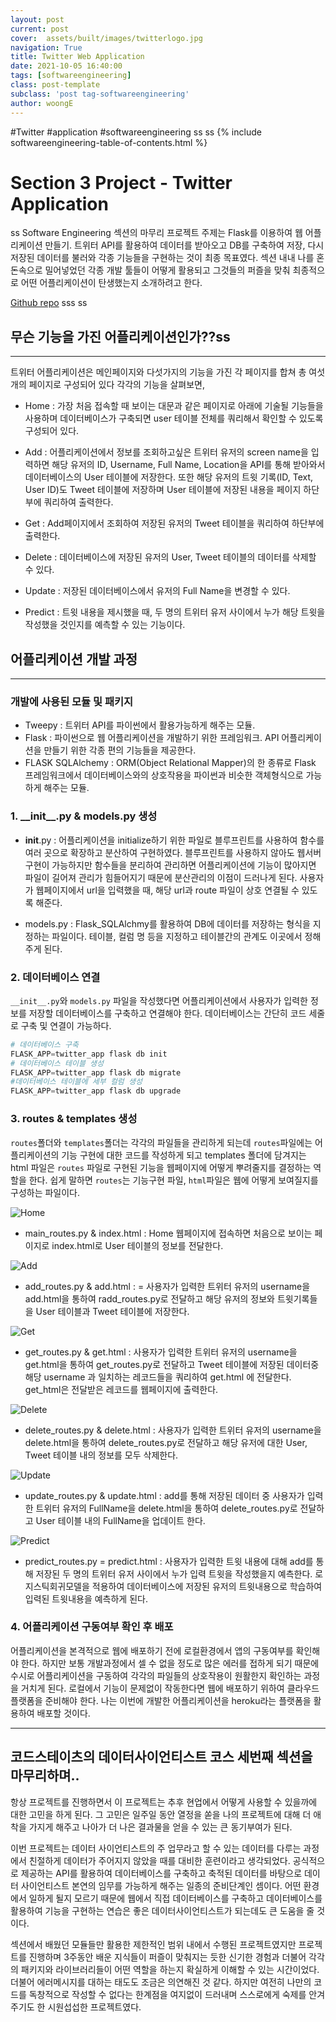 ```yaml
---
layout: post
current: post
cover:  assets/built/images/twitterlogo.jpg
navigation: True
title: Twitter Web Application
date: 2021-10-05 16:40:00
tags: [softwareengineering]
class: post-template
subclass: 'post tag-softwareengineering'
author: woongE
---
```

#Twitter #application #softwareengineering
ss
ss
{% include softwareengineering-table-of-contents.html %}

# Section 3 Project - Twitter Application
ss
Software Engineering 섹션의 마무리 프로젝트 주제는 Flask를 이용하여 웹 어플리케이션 만들기. 트위터 API를 활용하여 데이터를 받아오고 DB를 구축하여 저장, 다시 저장된 데이터를 불러와 각종 기능들을 구현하는 것이 최종 목표였다.
섹션 내내 나를 혼돈속으로 밀어넣었던 각종 개발 툴들이 어떻게 활용되고 그것들의 퍼즐을 맞춰 최종적으로 어떤 어플리케이션이 탄생했는지 소개하려고 한다.

[Github repo](https://github.com/lwoongh38/portfolio "프로젝트링크") 
sss
ss
## 무슨 기능을 가진 어플리케이션인가??ss
---

트위터 어플리케이션은 메인페이지와 다섯가지의 기능을 가진 각 페이지를 합쳐 총 여섯개의 페이지로 구성되어 있다
각각의 기능을 살펴보면,

- Home : 가장 처음 접속할 때 보이는 대문과 같은 페이지로 아래에 기술될 기능들을 사용하며 데이터베이스가 구축되면 user 테이블 전체를 쿼리해서 확인할 수 있도록 구성되어 있다.
  
- Add : 어플리케이션에서 정보를 조회하고싶은 트위터 유저의 screen name을 입력하면 해당 유저의 ID, Username, Full Name, Location을 API를 통해 받아와서 데이터베이스의 User 테이블에 저장한다. 또한 해당 유저의 트윗 기록(ID, Text, User ID)도 Tweet 테이블에 저장하며 User 테이블에 저장된 내용을 페이지 하단부에 쿼리하여 출력한다.

- Get : Add페이지에서 조회하여 저장된 유저의 Tweet 테이블을 쿼리하여 하단부에 출력한다.

- Delete : 데이터베이스에 저장된 유저의 User, Tweet 테이블의 데이터를 삭제할 수 있다.

- Update : 저장된 데이터베이스에서 유저의 Full Name을 변경할 수 있다.

- Predict : 트윗 내용을 제시했을 때, 두 명의 트위터 유저 사이에서 누가 해당 트윗을 작성했을 것인지를 예측할 수 있는 기능이다.

## 어플리케이션 개발 과정
---
### 개발에 사용된 모듈 및 패키지
- Tweepy : 트위터 API를 파이썬에서 활용가능하게 해주는 모듈.
- Flask : 파이썬으로 웹 어플리케이션을 개발하기 위한 프레임워크. API 어플리케이션을 만들기 위한 각종 편의 기능들을 제공한다.
- FLASK SQLAlchemy : ORM(Object Relational Mapper)의 한 종류로 Flask 프레임워크에서 데이터베이스와의 상호작용을 파이썬과 비슷한 객체형식으로 가능하게 해주는 모듈.


### 1. \_\_init\_\_.py & models.py 생성

- __init__.py : 어플리케이션을 initialize하기 위한 파일로 블루프린트를 사용하여 함수를 여러 곳으로 확장하고 분산하여 구현하였다. 블루프린트를 사용하지 않아도 웹서버 구현이 가능하지만 함수들을 분리하여 관리하면 어플리케이션에 기능이 많아지면 파일이 길어져 관리가 힘들어지기 때문에 분산관리의 이점이 드러나게 된다.
사용자가 웹페이지에서 url을 입력했을 때, 해당 url과 route 파일이 상호 연결될 수 있도록 해준다.
 
 - models.py : Flask_SQLAlchmy를 활용하여 DB에 데이터를 저장하는 형식을 지정하는 파일이다. 테이블, 컬럼 명 등을 지정하고 테이블간의 관계도 이곳에서 정해주게 된다.
  
### 2. 데이터베이스 연결

`__init__.py`와 `models.py` 파일을 작성했다면 어플리케이션에서 사용자가 입력한 정보를 저장할 데이터베이스를 구축하고 연결해야 한다.
데이터베이스는 간단히 코드 세줄로 구축 및 연결이 가능하다.



```py
# 데이터베이스 구축
FLASK_APP=twitter_app flask db init
# 데이터베이스 테이블 생성
FLASK_APP=twitter_app flask db migrate
#데이터베이스 테이블에 세부 컬럼 생성
FLASK_APP=twitter_app flask db upgrade

```


### 3. routes & templates 생성

`routes`폴더와 `templates`폴더는 각각의 파일들을 관리하게 되는데 `routes`파일에는 어플리케이션의 기능 구현에 대한 코드를 작성하게 되고 templates 폴더에 담겨지는 html 파일은 `routes` 파일로 구현된 기능을 웹페이지에 어떻게 뿌려줄지를 결정하는 역할을 한다.
쉽게 말하면 `routes`는 기능구현 파일, `html`파일은 웹에 어떻게 보여질지를 구성하는 파일이다. 

![Home](https://user-images.githubusercontent.com/70134676/102013133-8ec8ab00-3d91-11eb-90db-f038ff1e5a65.png)

- main_routes.py & index.html : Home 웹페이지에 접속하면 처음으로 보이는 페이지로 index.html로 User 테이블의 정보를 전달한다. 

![Add](https://user-images.githubusercontent.com/70134676/102013282-5b3a5080-3d92-11eb-8050-4d9dc4095b43.png)

- add_routes.py & add.html : = 사용자가 입력한 트위터 유저의 username을 add.html을 통하여 radd_routes.py로 전달하고 해당 유저의 정보와 트윗기록들을 User 테이블과 Tweet 테이블에  저장한다.

![Get](https://user-images.githubusercontent.com/70134676/102013390-35fa1200-3d93-11eb-85f0-2691ea5b5790.png)

- get_routes.py & get.html : 사용자가 입력한 트위터 유저의 username을 get.html을 통하여 get_routes.py로 전달하고 Tweet 테이블에 저장된 데이터중 해당 username 과 일치하는 레코드들을 쿼리하여 get.html 에 전달한다. get_html은 전달받은 레코드를 웹페이지에 출력한다.

![Delete](https://user-images.githubusercontent.com/70134676/102013503-f4b63200-3d93-11eb-8042-7e5f4c7bbd1c.png)

- delete_routes.py & delete.html :  사용자가 입력한 트위터 유저의 username을 delete.html을 통하여 delete_routes.py로 전달하고 해당 유저에 대한 User, Tweet 테이블 내의 정보를 모두 삭제한다.

![Update](https://user-images.githubusercontent.com/70134676/102013538-2deea200-3d94-11eb-9f70-cd9d68447f29.png)

- update_routes.py & update.html : add를 통해 저장된 데이터 중 사용자가 입력한 트위터 유저의 FullName을 delete.html을 통하여 delete_routes.py로 전달하고 User 테이블 내의 FullName을 업데이트 한다.

![Predict](https://user-images.githubusercontent.com/70134676/102013636-c5ec8b80-3d94-11eb-873a-d4835b9f2bb7.png)

- predict_routes.py = predict.html : 사용자가 입력한 트윗 내용에 대해 add를 통해 저장된 두 명의 트위터 유저 사이에서 누가 입력 트윗을 작성했을지 예측한다.
로지스틱회귀모델을 적용하여 데이터베이스에 저장된 유저의 트윗내용으로 학습하여 입력된 트윗내용을 예측하게 된다.

### 4. 어플리케이션 구동여부 확인 후 배포
어플리케이션을 본격적으로 웹에 배포하기 전에 로컬환경에서 앱의 구동여부를 확인해야 한다.
하지만 보통 개발과정에서 셀 수 없을 정도로 많은 에러를 접하게 되기 때문에 수시로 어플리케이션을 구동하여 각각의 파일들의 상호작용이 원활한지 확인하는 과정을 거치게 된다.
로컬에서 기능이 문제없이 작동한다면 웹에 배포하기 위하여 클라우드 플랫폼을 준비해야 한다.
나는 이번에 개발한 어플리케이션을 heroku라는 플랫폼을 활용하여 배포할 것이다.


---
## 코드스테이츠의 데이터사이언티스트 코스 세번째 섹션을 마무리하며..

항상 프로젝트를 진행하면서 이 프로젝트는 추후 현업에서 어떻게 사용할 수 있을까에 대한 고민을 하게 된다. 그 고민은 일주일 동안 열정을 쏟을 나의 프로젝트에 대해 더 애착을 가지게 해주고 나아가 더 나은 결과물을 얻을 수 있는 큰 동기부여가 된다.

이번 프로젝트는 데이터 사이언티스트의 주 업무라고 할 수 있는 데이터를 다루는 과정에서 친절하게 데이터가 주어지지 않았을 때를 대비한 훈련이라고 생각되었다. 공식적으로 제공하는 API를 활용하여 데이터베이스를 구축하고 축적된 데이터를 바탕으로 데이터 사이언티스트 본연의 임무를 가능하게 해주는 일종의 준비단계인 셈이다. 어떤 환경에서 일하게 될지 모르기 때문에 웹에서 직접 데이터베이스를 구축하고 데이터베이스를 활용하여 기능을 구현하는 연습은 좋은 데이터사이언티스트가 되는데도 큰 도움을 줄 것이다.

섹션에서 배웠던 모듈들만 활용한 제한적인 범위 내에서 수행된 프로젝트였지만 프로젝트를 진행하며 3주동안 배운 지식들이 퍼즐이 맞춰지는 듯한 신기한 경험과 더불어 각각의 패키지와 라이브러리들이 어떤 역할을 하는지 확실하게 이해할 수 있는 시간이었다. 더불어 에러메시지를 대하는 태도도 조금은 의연해진 것 같다. 하지만 여전히 나만의 코드를 독창적으로 작성할 수 없다는 한계점을 여지없이 드러내며 스스로에게 숙제를 안겨주기도 한 시원섭섭한 프로젝트였다.